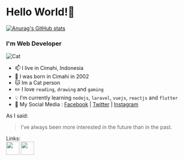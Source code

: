 # Hello World!:wave:

[![Anurag's GitHub stats](https://github-readme-stats.vercel.app/api?username=restuedos)](https://github.com/anuraghazra/github-readme-stats)

### **I'm Web Developer**  
![Cat](https://www.shareicon.net/data/128x128/2015/08/18/87260_cat_256x256.png)
+ 📫 I live in Cimahi, Indonesia
+ :date: I was born in Cimahi in 2002
+ :cat: Im a Cat person
+ :pencil2: I love `reading`, `drawing` and `gaming`
+ :bulb: I’m currently learning `nodejs`, `laravel`, `vuejs`, `reactjs` and `flutter`
+ 💬 My Social Media :
[Facebook](http://facebook.com/restu.edo.s ) |
[Twitter](http://twitter.com/restuedos) |
[Instagram](http://instagram.com/restuedos)
  
As I said:
> I’ve always been more interested
> in the future than in the past.

Links:  
[<img src="https://www.nesabamedia.com/wp-content/uploads/2019/11/github-logo-1.png" width="36px" height="36px"/>](http://github.com/restuedos)
[<img src="https://cdn.iconscout.com/icon/free/png-256/linkedin-circle-1868976-1583140.png" width="36px" height="36px"/>](https://www.linkedin.com/in/restu-edo-setiaji-06314b1b0/)

<!--
**edzerostudio/edzerostudio** is a ✨ _special_ ✨ repository because its `README.md` (this file) appears on your GitHub profile.

Here are some ideas to get you started:

- 🔭 I’m currently working on ...
- 🌱 I’m currently learning ...
- 👯 I’m looking to collaborate on ...
- 🤔 I’m looking for help with ...
- 💬 Ask me about ...
- 📫 How to reach me: ...
- 😄 Pronouns: ...
- ⚡ Fun fact: ...
-->
